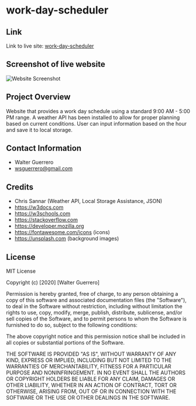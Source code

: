 # work-day-scheduler

## Link
Link to live site: [work-day-scheduler](https://reddphoenix.github.io/work-day-scheduler/)

## Screenshot of live website

![Website Screenshot]()

## Project Overview

Website that provides a work day schedule using a standard 9:00 AM - 5:00 PM range. A weather API has been installed to allow for proper planning based on current conditions. User can input information based on the hour and save it to local storage. 

## Contact Information

* Walter Guerrero
* wsguerrero@gmail.com


## Credits

* Chris Sannar (Weather API, Local Storage Assistance, JSON)
* https://w3docs.com
* https://w3schools.com
* https://stackoverflow.com
* https://developer.mozilla.org
* https://fontawesome.com/icons  (icons)
* https://unsplash.com  (background images)

## License

MIT License

Copyright (c) [2020] [Walter Guerrero]

Permission is hereby granted, free of charge, to any person obtaining a copy
of this software and associated documentation files (the "Software"), to deal
in the Software without restriction, including without limitation the rights
to use, copy, modify, merge, publish, distribute, sublicense, and/or sell
copies of the Software, and to permit persons to whom the Software is
furnished to do so, subject to the following conditions:

The above copyright notice and this permission notice shall be included in all
copies or substantial portions of the Software.

THE SOFTWARE IS PROVIDED "AS IS", WITHOUT WARRANTY OF ANY KIND, EXPRESS OR
IMPLIED, INCLUDING BUT NOT LIMITED TO THE WARRANTIES OF MERCHANTABILITY,
FITNESS FOR A PARTICULAR PURPOSE AND NONINFRINGEMENT. IN NO EVENT SHALL THE
AUTHORS OR COPYRIGHT HOLDERS BE LIABLE FOR ANY CLAIM, DAMAGES OR OTHER
LIABILITY, WHETHER IN AN ACTION OF CONTRACT, TORT OR OTHERWISE, ARISING FROM,
OUT OF OR IN CONNECTION WITH THE SOFTWARE OR THE USE OR OTHER DEALINGS IN THE
SOFTWARE.

